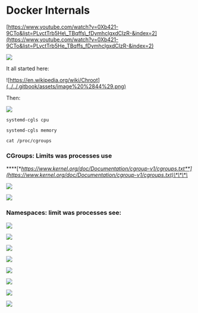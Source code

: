 # Docker Internals

[https://www.youtube.com/watch?v=0Xb421-9CTo&list=PLvctTrb5He\_TBqffs\_fDymhclgxdCIzR-&index=2](https://www.youtube.com/watch?v=0Xb421-9CTo&list=PLvctTrb5He_TBqffs_fDymhclgxdCIzR-&index=2)

![](../../.gitbook/assets/image%20%28121%29.png)

It all started here:

![https://en.wikipedia.org/wiki/Chroot](../../.gitbook/assets/image%20%2844%29.png)

Then:

![](../../.gitbook/assets/image%20%2824%29.png)

`systemd-cgls cpu`

`systemd-cgls memory`

`cat /proc/cgroups`

### **CGroups: Limits was processes use**

\*\*\*\*[**https://www.kernel.org/doc/Documentation/cgroup-v1/cgroups.txt**](https://www.kernel.org/doc/Documentation/cgroup-v1/cgroups.txt)\*\*\*\*

![](../../.gitbook/assets/image%20%28137%29.png)

![](../../.gitbook/assets/image%20%2848%29.png)

### Namespaces: limit was processes see:

![](../../.gitbook/assets/image%20%2885%29.png)

![](../../.gitbook/assets/image%20%28104%29.png)

![](../../.gitbook/assets/image%20%28146%29.png)

![](../../.gitbook/assets/image%20%2858%29.png)

![](../../.gitbook/assets/image%20%2886%29.png)

![](../../.gitbook/assets/image%20%2816%29.png)

![](../../.gitbook/assets/image%20%28108%29.png)

![](../../.gitbook/assets/image%20%2898%29.png)

